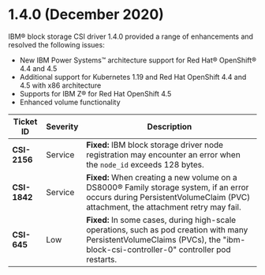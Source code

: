 # 1.4.0 (December 2020)

IBM® block storage CSI driver 1.4.0 provided a range of enhancements and resolved the following issues:

-   New IBM Power Systems™ architecture support for Red Hat® OpenShift® 4.4 and 4.5
-   Additional support for Kubernetes 1.19 and Red Hat OpenShift 4.4 and 4.5 with x86 architecture
-   Supports for IBM Z® for Red Hat OpenShift 4.5
-   Enhanced volume functionality

|Ticket ID|Severity|Description|
|---------|--------|-----------|
|**CSI-2156**|Service|**Fixed:** IBM block storage driver node registration may encounter an error when the `node_id` exceeds 128 bytes.|
|**CSI-1842**|Service|**Fixed:** When creating a new volume on a DS8000® Family storage system, if an error occurs during PersistentVolumeClaim (PVC) attachment, the attachment retry may fail.|
|**CSI-645**|Low|**Fixed:** In some cases, during high-scale operations, such as pod creation with many PersistentVolumeClaims (PVCs), the "ibm-block-csi-controller-0" controller pod restarts.|



